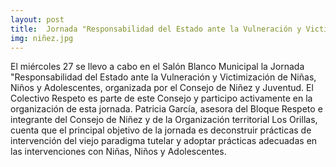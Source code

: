 ```yaml
---
layout: post
title:  Jornada "Responsabilidad del Estado ante la Vulneración y Victimización de Niñas, Niños y Adolescentes"
img: niñez.jpg
---
```


El miércoles 27 se llevo a cabo en el Salón Blanco Municipal la Jornada "Responsabilidad del Estado ante la Vulneración y Victimización de Niñas, Niños y Adolescentes, organizada por el Consejo de Niñez y Juventud. El Colectivo Respeto es parte de este Consejo y participo activamente en la organización de esta jornada. Patricia García, asesora del Bloque Respeto e integrante del Consejo de Niñez y de la Organización territorial Los Orillas, cuenta que el principal objetivo de la jornada es deconstruir prácticas de intervención del viejo paradigma tutelar y adoptar prácticas adecuadas en las intervenciones con Niñas, Niños y Adolescentes.
